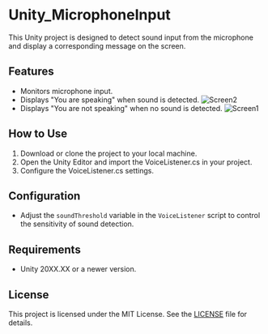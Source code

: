 # Unity_MicrophoneInput

This Unity project is designed to detect sound input from the microphone and display a corresponding message on the screen.

## Features

- Monitors microphone input.
- Displays "You are speaking" when sound is detected.
![Screen2](https://github.com/ynsemre1/Unity_MicrophoneInput/assets/59609592/d7dccd64-c5c3-4e0f-8d09-b5ffc487c518)
- Displays "You are not speaking" when no sound is detected.
![Screen1](https://github.com/ynsemre1/Unity_MicrophoneInput/assets/59609592/bceb9ebc-3872-4516-b438-3597d1201ef3)

## How to Use

1. Download or clone the project to your local machine.
2. Open the Unity Editor and import the VoiceListener.cs in your project.
3. Configure the VoiceListener.cs settings.

## Configuration

- Adjust the `soundThreshold` variable in the `VoiceListener` script to control the sensitivity of sound detection.

## Requirements

- Unity 20XX.XX or a newer version.

## License

This project is licensed under the MIT License. See the [LICENSE](LICENSE) file for details.
